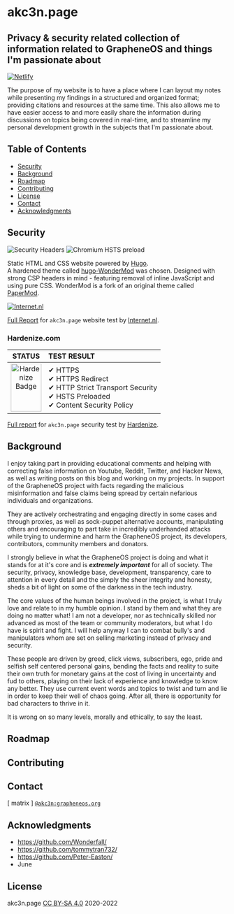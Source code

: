 # akc3n.page
Privacy & security related collection of information related to GrapheneOS and things I'm passionate about
---

[![Netlify](https://img.shields.io/netlify/63449910-c901-4877-970c-ae0439437e83?style=flat-square)](https://app.netlify.com/sites/akc3n-page/deploys)   

The purpose of my website is to have a place where I can layout my notes while presenting my findings in a structured and organized format; providing citations and resources at the same time. This also allows me to have easier access to and more easily share the information during discussions on topics being covered in real-time, and to streamline my personal development growth in the subjects that I'm passionate about.

## Table of Contents

- [Security](#security)
- [Background](#background)
- [Roadmap](#roadmap)
- [Contributing](#contributing)
- [License](#license)
- [Contact](#contact)
- [Acknowledgments](#acknowledgments)

## Security

![Security Headers](https://img.shields.io/security-headers?style=flat-square&url=https%3A%2F%2Fakc3n.page) ![Chromium HSTS preload](https://img.shields.io/hsts/preload/akc3n.page?style=flat-square)   

Static HTML and CSS website powered by [Hugo](https://gohugo.io/).   
A hardened theme called [hugo-WonderMod](https://github.com/Wonderfall/hugo-WonderMod) was chosen. Designed with strong CSP headers in mind - featuring removal of inline JavaScript and using pure CSS. WonderMod is a fork of an original theme called [PaperMod](https://github.com/adityatelange/hugo-PaperMod).

[![Internet.nl](https://internet.nl/static/embed-badge-websitetest.svg)](https://internet.nl)

[Full Report](https://internet.nl/site/akc3n.page/1736494/) for `akc3n.page` website test by [Internet.nl](https://internet.nl). 

### Hardenize.com

| STATUS | TEST RESULT |
| :---: | :--- |
| <a href="https://www.hardenize.com/report/akc3n.page?summary" target="_blank" referrerpolicy="origin" rel="noopener"><img referrerpolicy="origin" border="0" src="https://badge.hardenize.com/v2/images/hardenize-badge-akc3n.page.png" width="70" height="110" hspace="0" vspace="0" alt="Hardenize Badge"></a> | ✔ HTTPS <br> ✔ HTTPS Redirect <br> ✔ HTTP Strict Transport Security <br> ✔ HSTS Preloaded <br> ✔ Content Security Policy |

[Full report](https://www.hardenize.com/report/akc3n.page) for `akc3n.page` security test by [Hardenize](https://hardenize.com).

## Background

I enjoy taking part in providing educational comments and helping with correcting false information on Youtube, Reddit, Twitter, and Hacker News, as well as writing posts on this blog and working on my projects. In support of the GrapheneOS project with facts regarding the malicious misinformation and false claims being spread by certain nefarious individuals and organizations.   

They are actively orchestrating and engaging directly in some cases and through proxies, as well as sock-puppet alternative accounts, manipulating others and encouraging to part take in incredibly underhanded attacks while trying to undermine and harm the GrapheneOS project, its developers, contributors, community members and donators.  

I strongly believe in what the GrapheneOS project is doing and what it stands for at it's core and is _**extremely important**_ for all of society. The security, privacy, knowledge base, development, transparency, care to attention in every detail and the simply the sheer integrity and honesty, sheds a bit of light on some of the darkness in the tech industry.  

The core values of the human beings involved in the project, is what I truly love and relate to in my humble opinion. I stand by them and what they are doing no matter what! I am not a developer, nor as technically skilled nor advanced as most of the team or community moderators, but what I do have is spirit and fight. I will help anyway I can to combat bully's and manipulators whom are set on selling marketing instead of privacy and security. 

These people are driven by greed, click views, subscribers, ego, pride and selfish self centered personal gains, bending the facts and reality to suite their own truth for monetary gains at the cost of living in uncertainty and fud to others, playing on their lack of experience and knowledge to know any better. They use current event words and topics to twist and turn and lie in order to keep their well of chaos going. After all, there is opportunity for bad characters to thrive in it.   

It is wrong on so many levels, morally and ethically, to say the least.

## Roadmap

## Contributing

## Contact

[ matrix ] [`@akc3n:grapheneos.org`](https://matrix.org/#/@akc3n:grapheneos.org)

## Acknowledgments

- https://github.com/Wonderfall/
- https://github.com/tommytran732/
- https://github.com/Peter-Easton/
- June

## License

akc3n.page [CC BY-SA 4.0](LICENSE) 2020-2022

